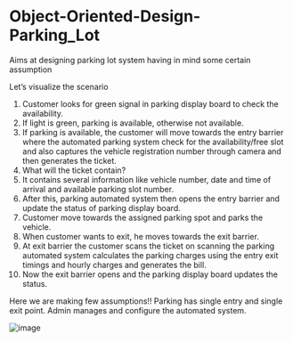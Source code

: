 # Object-Oriented-Design-Parking_Lot
Aims at designing parking lot system having in mind some certain assumption


Let’s visualize the scenario
1.	Customer looks for green signal in parking display board to check the availability.
2.	If light is green, parking is available, otherwise not available.
3.	If parking is available, the customer will move towards the entry barrier where the automated parking system check for the availability/free slot and also captures the vehicle registration number through camera and then generates the ticket.
4.	What will the ticket contain?
5.	It contains several information like vehicle number, date and time of arrival and available parking slot number.
6.	After this, parking automated system then opens the entry barrier and update the status	 of parking display board.
7.	Customer move towards the assigned parking spot and parks the vehicle.
8.	When customer wants to exit, he moves towards the exit barrier.
9.	At exit barrier the customer scans the ticket on scanning the parking automated system calculates the parking charges using the entry exit timings and hourly charges and generates the bill.
10.	Now the exit barrier opens and the parking display board updates the status.


Here we are making few assumptions!!
Parking has single entry and single exit point.
Admin manages and configure the automated system.


![image](https://user-images.githubusercontent.com/79403322/190345741-8f947ac2-8571-4a6e-93cb-f55e8855afbd.png)

